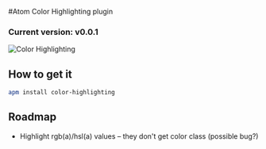 #Atom Color Highlighting plugin

### Current version: v0.0.1 

![Color Highlighting](http://f.cl.ly/items/3p2w2k3w2v0y1G320s1K/Screen%20Shot%202014-02-28%20at%2019.25.22.png)


## How to get it

```bash
apm install color-highlighting
```

## Roadmap
* Highlight rgb(a)/hsl(a) values – they don't get color class (possible bug?)